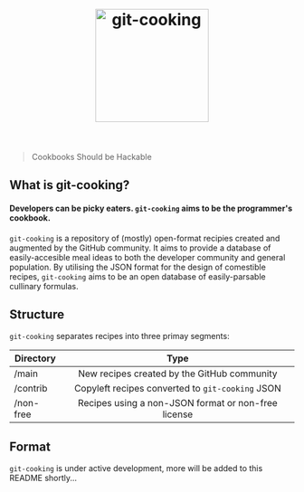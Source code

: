 <h1 align="center">
	<br>
	<img width="200" src="http://i.imgur.com/D3FWjnT.jpg" alt="git-cooking">
	<br>
    <br>
</h1>

> Cookbooks Should be Hackable

## What is git-cooking?
#### Developers can be picky eaters. `git-cooking` aims to be the programmer's cookbook.

`git-cooking` is a repository of (mostly) open-format recipies created and augmented by
the GitHub community. It aims to provide a database of easily-accesible meal ideas to
both the developer community and general population. By utilising the JSON format for the
design of comestible recipes, `git-cooking` aims to be an open database of easily-parsable
cullinary formulas.

## Structure
`git-cooking` separates recipes into three primay segments:

| Directory | Type                                                |
| --------- |:----:                                               |
| /main     | New recipes created by the GitHub community         |
| /contrib  | Copyleft recipes converted to `git-cooking` JSON    |
| /non-free | Recipes using a non-JSON format or non-free license |

## Format

`git-cooking` is under active development, more will be added to this README shortly...
